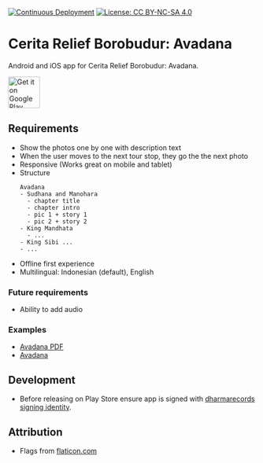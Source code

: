 [![Continuous Deployment](https://github.com/dharmarecords/cerita-relief-avadana/workflows/Continuous%20Integration/badge.svg)](https://github.com/dharmarecords/cerita-relief-avadana/actions?query=workflow)  [![License: CC BY-NC-SA 4.0](https://img.shields.io/badge/License-CC%20BY--NC--SA%204.0-lightgrey.svg)](https://creativecommons.org/licenses/by-nc-sa/4.0/)

# Cerita Relief Borobudur: Avadana

Android and iOS app for Cerita Relief Borobudur: Avadana.

<a href='https://play.google.com/store/apps/details?id=net.photodharma.apps.avadana' style="margin-top: 100px; padding: 0px"><img alt='Get it on Google Play' src='https://play.google.com/intl/en_us/badges/static/images/badges/en_badge_web_generic.png' height="64" style="margin: 0px; padding: 0px"/></a>

## Requirements

- Show the photos one by one with description text
- When the user moves to the next tour stop, they go the the next photo
- Responsive (Works great on mobile and tablet)
- Structure
  ```
  Avadana
  - Sudhana and Manohara
    - chapter title
    - chapter intro
    - pic 1 + story 1
    - pic 2 + story 2
  - King Mandhata
    - ...
  - King Sibi ...
  - ...
  ```
- Offline first experience
- Multilingual: Indonesian (default), English

### Future requirements

- Ability to add audio

### Examples

- [Avadana PDF](https://www.photodharma.net/Books/Avadana.pdf)
- [Avadana](https://www.photodharma.net/Indonesia/06-Avadana-Stories/06-Avadana-Stories.htm#toc0)

## Development

- Before releasing on Play Store ensure app is signed with [dharmarecords signing identity](/Keystore/dharmarecords/dharmarecords.keystore).

## Attribution

- Flags from [flaticon.com](https://www.flaticon.com/free-icon/)
